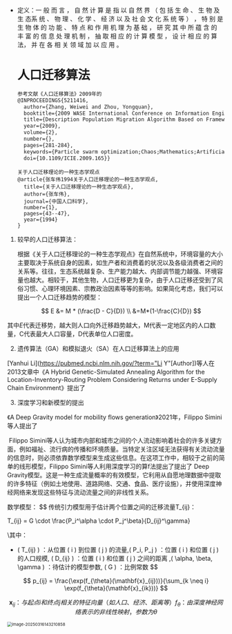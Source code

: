 + 定义：⼀ 般 ⽽ ⾔ ， ⾃ 然 计 算 是 指 以 ⾃ 然 界 （ 包 括 ⽣ 命 、 ⽣ 物 及 ⽣ 态系 统 、 物 理 、 化 学 、 经 济 以 及 社 会 ⽂ 化 系 统 等 ） ， 特 别 是 ⽣ 物 体 的 功 能 、 特 点 和 作 ⽤ 机 理 为 基 础 ， 研 究 其 中 所 蕴 含 的 丰 富 的 信 息 处 理 机 制 ， 抽 取 相 应 的 计 算 模 型 ， 设 计 相 应 的 算 法， 并 在 各 相 关 领 域 加 以 应 ⽤ 。

  # 人口迁移算法

  

  ```tex
  参考文献《人口迁移算法》2009年的
  @INPROCEEDINGS{5211416,
    author={Zhang, Weiwei and Zhou, Yongquan},
    booktitle={2009 WASE International Conference on Information Engineering}, 
    title={Description Population Migration Algorithm Based on Framework of Swarm Intelligence}, 
    year={2009},
    volume={2},
    number={},
    pages={281-284},
    keywords={Particle swarm optimization;Chaos;Mathematics;Artificial intelligence;Biological system modeling;Educational institutions;Computer science;Algorithm design and analysis;Collaboration;Electronic mail;Swarm intelligence;framework description;population migration algorithm;chaos},
    doi={10.1109/ICIE.2009.165}}
  
  ```

  ```
  关于人口迁移理论的一种生态学观点
  @article{张车伟1994关于人口迁移理论的一种生态学观点,
    title={关于人口迁移理论的一种生态学观点},
    author={张车伟},
    journal={中国人口科学},
    number={1},
    pages={43--47},
    year={1994}
  }
  ```

  

1. 较早的人口迁移算法：

   根据《关于人口迁移理论的一种生态学观点》在自然系统中，环境容量的大小主要取决于系统自身的因素，如生产者和消费着的状况以及各级消费者之间的关系等。往往，生态系统越复杂、生产能力越大、内部调节能力越强、环境容量也越大。相较于，其他生物，人口迁移更为复杂，由于人口迁移还受到了风俗习惯、心理环境因素、宗教政治因素等等的影响。如果简化考虑，我们可以提出一个人口迁移趋势的模型：


   $$
   E &= M * (\frac{D - C}{D}) \\
   &=M*(1-\frac{C}{D})
   $$

其中$E$代表迁移势，越大则人口向外迁移趋势越大，M代表一定地区内的人口数量，C代表最大人口容量，D代表单位人口密度。

2. 遗传算法（GA）和模拟退火（SA）在人口迁移算法上的应用


[Yanhui Li](https://pubmed.ncbi.nlm.nih.gov/?term="Li Y"[Author])等人在2013文章中《A Hybrid Genetic-Simulated Annealing Algorithm for the Location-Inventory-Routing Problem Considering Returns under E-Supply Chain Environment》提出了



3. 深度学习和新模型的提出

《A Deep Gravity model for mobility flows generation》2021年，Filippo Simini等人提出了

​        Filippo Simini等人认为城市内部和城市之间的个人流动影响着社会的许多关键方面，例如福祉、流行病的传播和环境质量。当特定关注区域无法获得有关流动流量的信息时，则必须依靠数学模型来生成这些信息。在这项工作中，相较于之前的简单的线形模型，Filippo Simini等人利用深度学习的算f法提出了提出了 Deep Gravity模型。这是一种生成流量概率的有效模型，它利用从自愿地理数据中提取的许多特征（例如土地使用、道路网络、交通、食品、医疗设施），并使用深度神经网络来发现这些特征与流动流量之间的非线性关系。

数学模型：
$$
传统引力模型用于估计两个位置之间的迁移流量T_{ij}：

T_{ij} = G \cdot \frac{P_i^\alpha \cdot P_j^\beta}{D_{ij}^\gamma}

\\其中：  
- \( T_{ij} \) ：从位置 \( i \) 到位置 \( j \) 的流量,( P_i, P_j \) ：位置 \( i \) 和位置 \( j \) 的人口规模, ( D_{ij} \) ：位置 \( i \) 和位置 \( j \) 之间的距离 ,( \alpha, \beta, \gamma \) ：待估计的模型参数, ( G \) ：比例常数
$$

$$
p_{ij} = \frac{\exp(f_{\theta}(\mathbf{x}_{ij}))}{\sum_{k \neq i} \exp(f_{\theta}(\mathbf{x}_{ik}))}
$$

$$
\mathbf{x}_{ij}：与起点i和终点j相关的特征向量（如人口、经济、距离等）  
f_{\theta}：由深度神经网络表示的非线性映射，参数为 \theta
$$

<img src="/Users/hatiy/Library/Application Support/typora-user-images/image-20250316143210858.png" alt="image-20250316143210858" style="zoom:67%;" />

